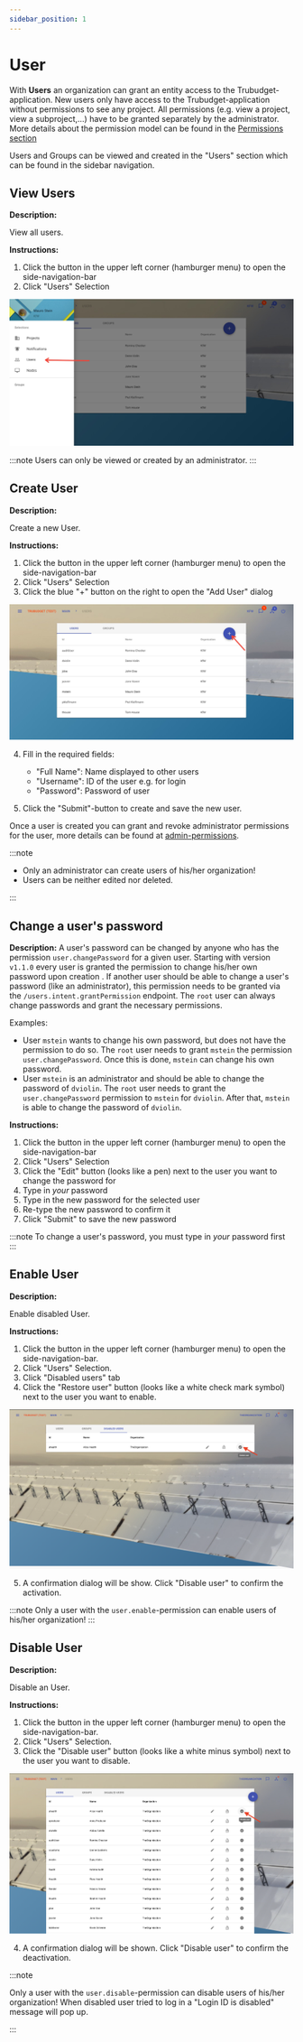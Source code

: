 ```yaml
---
sidebar_position: 1
---
```


# User

With **Users** an organization can grant an entity access to the Trubudget-application. New users only have access to the Trubudget-application without permissions to see any project. All permissions (e.g. view a project, view a subproject,...) have to be granted separately by the administrator. More details about the permission model can be found in the [Permissions section](./permissions)

Users and Groups can be viewed and created in the "Users" section which can be found in the sidebar navigation.

## View Users

**Description:**

View all users.

**Instructions:**

1. Click the button in the upper left corner (hamburger menu) to open the side-navigation-bar
2. Click "Users" Selection

![Show Users](./../img/show_Users.jpg)

:::note
Users can only be viewed or created by an administrator.
:::

## Create User

**Description:**

Create a new User.

**Instructions:**

1. Click the button in the upper left corner (hamburger menu) to open the side-navigation-bar
2. Click "Users" Selection
3. Click the blue "+" button on the right to open the "Add User" dialog

![Create User](./../img/create_User.jpg)

4. Fill in the required fields:

   - "Full Name": Name displayed to other users
   - "Username": ID of the user e.g. for login
   - "Password": Password of user

5. Click the "Submit"-button to create and save the new user.

Once a user is created you can grant and revoke administrator permissions for the user, more details can be found at [admin-permissions](./permissions.md#admin-permissions).

:::note

- Only an administrator can create users of his/her organization!
- Users can be neither edited nor deleted.

:::

## Change a user's password

**Description:**
A user's password can be changed by anyone who has the permission `user.changePassword` for a given user. Starting with version `v1.1.0` every user is granted the permission to change his/her own password upon creation . If another user should be able to change a user's password (like an administrator), this permission needs to be granted via the `/users.intent.grantPermission` endpoint. The `root` user can always change passwords and grant the necessary permissions.

Examples:

- User `mstein` wants to change his own password, but does not have the permission to do so. The `root` user needs to grant `mstein` the permission `user.changePassword`. Once this is done, `mstein` can change his own password.
- User `mstein` is an administrator and should be able to change the password of `dviolin`. The `root` user needs to grant the `user.changePassword` permission to `mstein` for `dviolin`. After that, `mstein` is able to change the password of `dviolin`.

**Instructions:**

1. Click the button in the upper left corner (hamburger menu) to open the side-navigation-bar
2. Click "Users" Selection
3. Click the "Edit" button (looks like a pen) next to the user you want to change the password for
4. Type in _your_ password
5. Type in the new password for the selected user
6. Re-type the new password to confirm it
7. Click "Submit" to save the new password

:::note
To change a user's password, you must type in _your_ password first
:::

## Enable User

**Description:**

Enable disabled User.

**Instructions:**

1. Click the button in the upper left corner (hamburger menu) to open the side-navigation-bar.
2. Click "Users" Selection.
3. Click "Disabled users" tab
4. Click the "Restore user" button (looks like a white check mark symbol) next to the user you want to enable.

![Restore User](./../img/restore_user.png)

5. A confirmation dialog will be show. Click "Disable user" to confirm the activation.

:::note
Only a user with the `user.enable`-permission can enable users of his/her organization!
:::

## Disable User

**Description:**

Disable an User.

**Instructions:**

1. Click the button in the upper left corner (hamburger menu) to open the side-navigation-bar.
2. Click "Users" Selection.
3. Click the "Disable user" button (looks like a white minus symbol) next to the user you want to disable.

![Disable User](./../img/disable_user.png)

4. A confirmation dialog will be shown. Click "Disable user" to confirm the deactivation.

:::note

Only a user with the `user.disable`-permission can disable users of his/her organization!
When disabled user tried to log in a "Login ID is disabled" message will pop up.

:::
